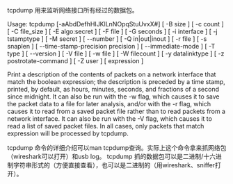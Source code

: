 tcpdump 用来监听网络接口所有经过的数据包。

Usage: tcpdump [-aAbdDefhHIJKlLnNOpqStuUvxX#] [ -B size ] [ -c count ]
                [ -C file_size ] [ -E algo:secret ] [ -F file ] [ -G seconds ]
                [ -i interface ] [ -j tstamptype ] [ -M secret ] [ --number ]
                [ -Q in|out|inout ]
                [ -r file ] [ -s snaplen ] [ --time-stamp-precision precision ]
                [ --immediate-mode ] [ -T type ] [ --version ] [ -V file ]
                [ -w file ] [ -W filecount ] [ -y datalinktype ] [ -z postrotate-command ]
                [ -Z user ] [ expression ]

Print a description of the contents of packets on a network interface that match the boolean expression; the description is preceded by a time stamp, printed, by default, as hours, minutes, seconds, and fractions of a second since midnight.  It can also  be  run with  the  -w flag, which causes it to save the packet data to a file for later analysis, and/or with the -r flag, which causes it to read from a saved packet file rather than to read packets from a network interface.  It can also be run with the -V flag, which  causes  it  to read a list of saved packet files. In all cases, only packets that match expression will be processed by tcpdump.


tcpdump 命令的详细介绍可以man  tcpdump查询。实际上这个命令拿来抓网络包（wireshark可以打开）和usb log。
tcpdump 抓的数据包可以是二进制/十六进制字符串形式的（方便直接查看），也可以是二进制的（用wireshark、sniffer打开）。

